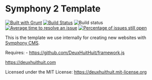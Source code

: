 # Symphony 2 Template
[![Built with Grunt](https://gruntjs.com/cdn/builtwith.svg)](https://gruntjs.com/)
[![Build Status](https://travis-ci.org/DeuxHuitHuit/symphonycms-template.svg)](https://travis-ci.org/DeuxHuitHuit/symphonycms-template)
![Build status](https://ci.appveyor.com/api/projects/status/29caf8rrkrnq7wex?svg=true)
[![Average time to resolve an issue](https://isitmaintained.com/badge/resolution/DeuxHuitHuit/symphonycms-template.svg)](https://isitmaintained.com/project/DeuxHuitHuit/symphonycms-template "Average time to resolve an issue")
[![Percentage of issues still open](https://isitmaintained.com/badge/open/DeuxHuitHuit/symphonycms-template.svg)](https://isitmaintained.com/project/DeuxHuitHuit/symphonycms-template "Percentage of issues still open")

This is the template we use internally for creating new websites with [Symphony CMS](https://www.getsymphony.com/).

Requires:
    - <https://github.com/DeuxHuitHuit/framework.js>

<https://deuxhuithuit.com>

Licensed under the MIT License: <https://deuxhuithuit.mit-license.org>
